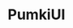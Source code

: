 # PumkiUI

<!-- TimeStamp: 02:36:08 -->

<!--
    STEPS of Making a component

1. Make a component
2. Go do AIs like v0.dev, claude, etc... & ask to create 9 more variants
3. put the code here.

-->

<!--
    STEPS for FumaDocs


-->

<!--
    [ToDo]

    - https://fumadocs.dev/docs/ui/components/banner  Use it's banner for showing the latest component on landing page.

-->
